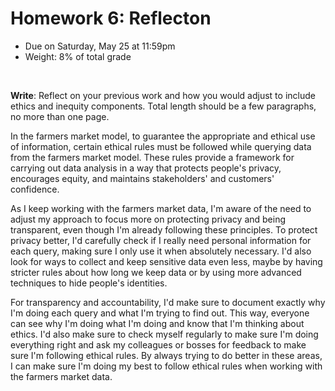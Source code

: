 # Homework 6: Reflecton

- Due on Saturday, May 25 at 11:59pm
- Weight: 8% of total grade

<br>

**Write**: Reflect on your previous work and how you would adjust to include ethics and inequity components. Total length should be a few paragraphs, no more than one page.

In the farmers market model, to guarantee the appropriate and ethical use of information, certain ethical rules must be followed while querying data from the farmers market model. These rules provide a framework for carrying out data analysis in a way that protects people's privacy, encourages equity, and maintains stakeholders' and customers' confidence.

As I keep working with the farmers market data, I'm aware of the need to adjust my approach to focus more on protecting privacy and being transparent, even though I'm already following these principles. To protect privacy better, I'd carefully check if I really need personal information for each query, making sure I only use it when absolutely necessary. I'd also look for ways to collect and keep sensitive data even less, maybe by having stricter rules about how long we keep data or by using more advanced techniques to hide people's identities.

For transparency and accountability, I'd make sure to document exactly why I'm doing each query and what I'm trying to find out. This way, everyone can see why I'm doing what I'm doing and know that I'm thinking about ethics. I'd also make sure to check myself regularly to make sure I'm doing everything right and ask my colleagues or bosses for feedback to make sure I'm following ethical rules. By always trying to do better in these areas, I can make sure I'm doing my best to follow ethical rules when working with the farmers market data.